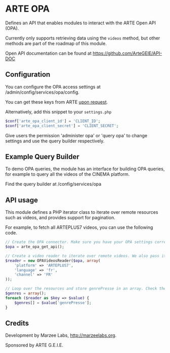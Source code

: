 ARTE OPA
========

Defines an API that enables modules to interact with the ARTE Open API (OPA).

Currently only supports retrieving data using the `videos` method, but other methods are part of the roadmap of this module.

Open API documentation can be found at https://github.com/ArteGEIE/API-DOC

## Configuration

You can configure the OPA access settings at /admin/config/services/opa/config.

You can get these keys from ARTE [upon request](https://github.com/ArteGEIE/API-OPA/blob/develop/app/Resources/doc/index.md#how-to-request-access-).

Alternatively, add this snippet to your `settings.php`

```php
$conf['arte_opa_client_id'] = 'CLIENT_ID';
$conf['arte_opa_client_secret'] = 'CLIENT_SECRET';
```

Give users the permission 'administer opa' or 'query opa' to change settings and use the query builder respectively.

## Example Query Builder

To demo OPA queries, the module has an interface for building OPA queries, for example to query all the videos of the CINEMA platform.

Find the query builder at /config/services/opa

## API usage

This module defines a PHP iterator class to iterate over remote resources such as videos, and provides support for pagination.

For example, to fetch all ARTEPLUS7 videos, you can use the following code.

```php
// Create the OPA connector. Make sure you have your OPA settings correctly set.
$opa = arte_opa_get_api();

// Create a video reader to iterate over remote videos. We also pass it the query parameters (platform, language and channel).
$reader = new OPAVideosReader($opa, array(
	'platform' => 'ARTEPLUS7',
	'language' => 'fr',
	'channel' => 'FR'
));

// Loop over the resources and store genrePresse in an array. Check the OPA documentation for the structure of the returned array.
$genres = array();
foreach ($reader as $key => $value) {
	$genres[] = $value['genrePresse'];
}

```

## Credits

Development by Marzee Labs, http://marzeelabs.org.

Sponsored by ARTE G.E.I.E.
